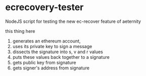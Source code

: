 # ecrecovery-tester
NodeJS script for testing the new ec-recover feature of aeternity

this thing here 
1. generates an ethereum account, 
2. uses its private key to sign a message
3. dissects the signature into s, v and r values
4. puts these values back together to a signature
5. gets public key from signature
6. gets signer's address from signature